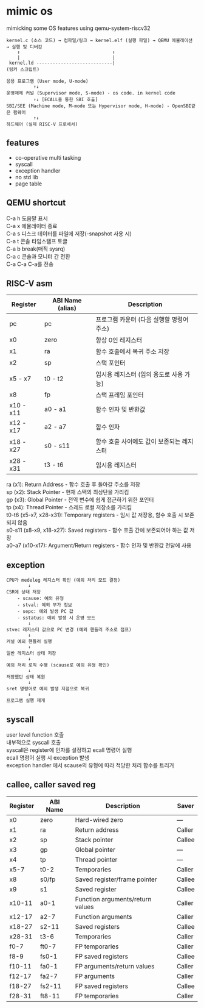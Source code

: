 # mimic os

mimicking some OS features using qemu-system-riscv32  

```text
kernel.c (소스 코드) → 컴파일/링크 → kernel.elf (실행 파일) → QEMU 에뮬레이션 → 실행 및 디버깅 
    ↑                                  ↑  
    |                                  |  
 kernel.ld ----------------------------|  
(링커 스크립트)  
```

```text
응용 프로그램 (User mode, U-mode)  
          ↑↓
운영체제 커널 (Supervisor mode, S-mode) - os code. in kernel code  
          ↑↓ [ECALL을 통한 SBI 호출]  
SBI/SEE (Machine mode, M-mode 또는 Hypervisor mode, H-mode) - OpenSBI같은 펌웨어  
          ↑↓
하드웨어 (실제 RISC-V 프로세서)  
```

## features  

- co-operative multi tasking   
- syscall  
- exception handler   
- no std lib   
- page table   


## QEMU shortcut  

C-a h    도움말 표시  
C-a x    에뮬레이터 종료  
C-a s    디스크 데이터를 파일에 저장(-snapshot 사용 시)  
C-a t    콘솔 타임스탬프 토글  
C-a b    break(매직 sysrq)   
C-a c    콘솔과 모니터 간 전환   
C-a C-a  C-a를 전송  

## RISC-V asm  

| Register    | ABI Name (alias) | Description
|-------------|------------------|----------------------------------------------|
| pc          | pc               | 프로그램 카운터 (다음 실행할 명령어 주소)
| x0          | zero             | 항상 0인 레지스터
| x1          | ra               | 함수 호출에서 복귀 주소 저장
| x2          | sp               | 스택 포인터
| x5 - x7     | t0 - t2          | 임시용 레지스터 (임의 용도로 사용 가능)
| x8          | fp               | 스택 프레임 포인터
| x10 - x11   | a0 - a1          | 함수 인자 및 반환값
| x12 - x17   | a2 - a7          | 함수 인자
| x18 - x27   | s0 - s11         | 함수 호출 사이에도 값이 보존되는 레지스터
| x28 - x31   | t3 - t6          | 임시용 레지스터


ra (x1): Return Address - 함수 호출 후 돌아갈 주소를 저장  
sp (x2): Stack Pointer - 현재 스택의 최상단을 가리킴  
gp (x3): Global Pointer - 전역 변수에 쉽게 접근하기 위한 포인터  
tp (x4): Thread Pointer - 스레드 로컬 저장소를 가리킴  
t0-t6 (x5-x7, x28-x31): Temporary registers - 임시 값 저장용, 함수 호출 시 보존되지 않음  
s0-s11 (x8-x9, x18-x27): Saved registers - 함수 호출 간에 보존되어야 하는 값 저장  
a0-a7 (x10-x17): Argument/Return registers - 함수 인자 및 반환값 전달에 사용  


## exception

```text
CPU가 medeleg 레지스터 확인 (예외 처리 모드 결정)
        ↓
CSR에 상태 저장
    - scause: 예외 유형
    - stval: 예외 부가 정보
    - sepc: 예외 발생 PC 값
    - sstatus: 예외 발생 시 운영 모드
        ↓
stvec 레지스터 값으로 PC 변경 (예외 핸들러 주소로 점프)
        ↓
커널 예외 핸들러 실행
        ↓
일반 레지스터 상태 저장
        ↓
예외 처리 로직 수행 (scause로 예외 유형 확인)
        ↓
저장했던 상태 복원
        ↓
sret 명령어로 예외 발생 지점으로 복귀
        ↓
프로그램 실행 재개
```

## syscall

user level function 호출  
내부적으로 syscall 호출  
syscall은 register에 인자를 설정하고 ecall 명령어 실행  
ecall 명령어 실행 시 exception 발생  
exception handler 에서 scause의 유형에 따라 적당한 처리 함수를 트리거  


## callee, caller saved reg

| Register  | ABI Name | Description                     | Saver  |   
|-----------|----------|---------------------------------|--------|  
| x0        | zero     | Hard-wired zero                 | —     |  
| x1        | ra       | Return address                  | Caller |   
| x2        | sp       | Stack pointer                   | Callee |   
| x3        | gp       | Global pointer                  | —     |   
| x4        | tp       | Thread pointer                  | —     |   
| x5-7      | t0-2     | Temporaries                     | Caller |   
| x8        | s0/fp    | Saved register/frame pointer    | Callee |   
| x9        | s1       | Saved register                  | Callee |   
| x10-11    | a0-1     | Function arguments/return values| Caller |   
| x12-17    | a2-7     | Function arguments              | Caller |   
| x18-27    | s2-11    | Saved registers                 | Callee |   
| x28-31    | t3-6     | Temporaries                     | Caller |   
| f0-7      | ft0-7    | FP temporaries                  | Caller |   
| f8-9      | fs0-1    | FP saved registers              | Callee |  
| f10-11    | fa0-1    | FP arguments/return values      | Caller |   
| f12-17    | fa2-7    | FP arguments                    | Caller |   
| f18-27    | fs2-11   | FP saved registers              | Callee |   
| f28-31    | ft8-11   | FP temporaries                  | Caller |    
